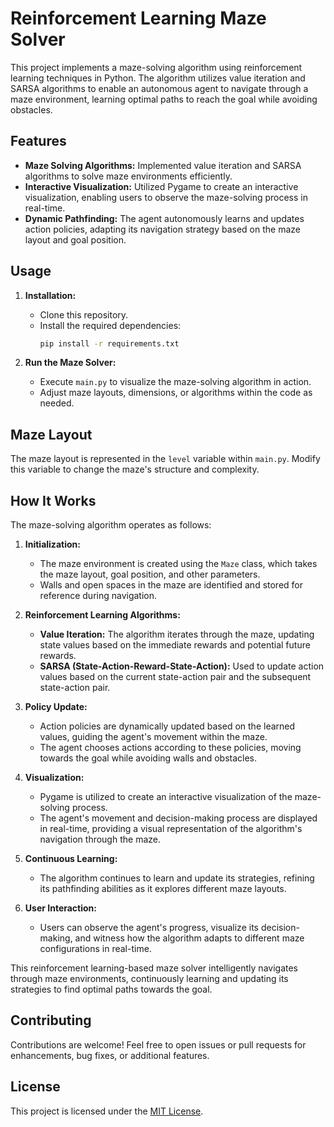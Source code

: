 # Reinforcement Learning Maze Solver

This project implements a maze-solving algorithm using reinforcement learning techniques in Python. The algorithm utilizes value iteration and SARSA algorithms to enable an autonomous agent to navigate through a maze environment, learning optimal paths to reach the goal while avoiding obstacles.

## Features

- **Maze Solving Algorithms:** Implemented value iteration and SARSA algorithms to solve maze environments efficiently.
- **Interactive Visualization:** Utilized Pygame to create an interactive visualization, enabling users to observe the maze-solving process in real-time.
- **Dynamic Pathfinding:** The agent autonomously learns and updates action policies, adapting its navigation strategy based on the maze layout and goal position.

## Usage

1. **Installation:**
   - Clone this repository.
   - Install the required dependencies:
     ```bash
     pip install -r requirements.txt
     ```

2. **Run the Maze Solver:**
   - Execute `main.py` to visualize the maze-solving algorithm in action.
   - Adjust maze layouts, dimensions, or algorithms within the code as needed.

## Maze Layout

The maze layout is represented in the `level` variable within `main.py`. Modify this variable to change the maze's structure and complexity.

## How It Works

The maze-solving algorithm operates as follows:

1. **Initialization:**
   - The maze environment is created using the `Maze` class, which takes the maze layout, goal position, and other parameters.
   - Walls and open spaces in the maze are identified and stored for reference during navigation.

2. **Reinforcement Learning Algorithms:**
   - **Value Iteration:** The algorithm iterates through the maze, updating state values based on the immediate rewards and potential future rewards.
   - **SARSA (State-Action-Reward-State-Action):** Used to update action values based on the current state-action pair and the subsequent state-action pair.

3. **Policy Update:**
   - Action policies are dynamically updated based on the learned values, guiding the agent's movement within the maze.
   - The agent chooses actions according to these policies, moving towards the goal while avoiding walls and obstacles.

4. **Visualization:**
   - Pygame is utilized to create an interactive visualization of the maze-solving process.
   - The agent's movement and decision-making process are displayed in real-time, providing a visual representation of the algorithm's navigation through the maze.

5. **Continuous Learning:**
   - The algorithm continues to learn and update its strategies, refining its pathfinding abilities as it explores different maze layouts.

6. **User Interaction:**
   - Users can observe the agent's progress, visualize its decision-making, and witness how the algorithm adapts to different maze configurations in real-time.

This reinforcement learning-based maze solver intelligently navigates through maze environments, continuously learning and updating its strategies to find optimal paths towards the goal.


## Contributing

Contributions are welcome! Feel free to open issues or pull requests for enhancements, bug fixes, or additional features.

## License

This project is licensed under the [MIT License](LICENSE).



